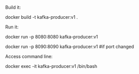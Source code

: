 Build it:

docker build -t kafka-producer:v1 .

Run it:

docker run -p 8080:8080 kafka-producer:v1

docker run -p 8090:8090 kafka-producer:v1 #if port changed

Access command line:

docker exec -it kafka-producer:v1 /bin/bash
